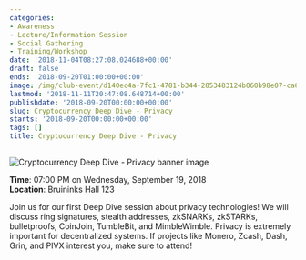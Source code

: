 ```yaml
---
categories:
- Awareness
- Lecture/Information Session
- Social Gathering
- Training/Workshop
date: '2018-11-04T08:27:08.024688+00:00'
draft: false
ends: '2018-09-20T01:00:00+00:00'
image: /img/club-event/d140ec4a-7fc1-4781-b344-2853483124b060b98e07-ca69-4f59-90a7-da826ae8eedc.png
lastmod: '2018-11-11T20:47:08.648714+00:00'
publishdate: '2018-09-20T00:00:00+00:00'
slug: Cryptocurrency Deep Dive - Privacy
starts: '2018-09-20T00:00:00+00:00'
tags: []
title: Cryptocurrency Deep Dive - Privacy
---
```


<img src="/img/club-event/d140ec4a-7fc1-4781-b344-2853483124b060b98e07-ca69-4f59-90a7-da826ae8eedc.png" alt="Cryptocurrency Deep Dive - Privacy banner image" /><br>
    <p class="eventInfo">
        <strong>Time</strong>: 07:00 PM on Wednesday, September 19, 2018<br>
        <strong>Location</strong>: Bruininks Hall 123
    </p>
    <p>Join us for our first Deep Dive session about privacy technologies! We will discuss ring signatures, stealth addresses, zkSNARKs, zkSTARKs, bulletproofs, CoinJoin, TumbleBit, and MimbleWimble. Privacy is extremely important for decentralized systems. If projects like Monero, Zcash, Dash, Grin, and PIVX interest you, make sure to attend!</p>
<p>&nbsp;</p>